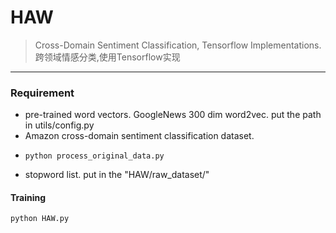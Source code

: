# HAW
 
>  Cross-Domain Sentiment Classification, Tensorflow Implementations.  
跨领域情感分类,使用Tensorflow实现



---

### Requirement

-  pre-trained word vectors.
 GoogleNews 300 dim word2vec.
 put the path in utils/config.py 
-  Amazon cross-domain sentiment classification dataset.  
-     python process_original_data.py
-  stopword list. put in the "HAW/raw_dataset/"



#### Training
    python HAW.py

